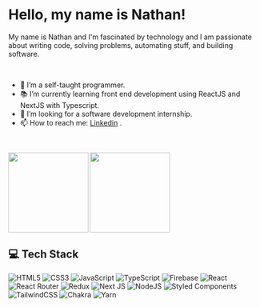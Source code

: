 ### <h1>Hello, my name is Nathan! 
<!--- <img src="https://raw.githubusercontent.com/kaueMarques/kaueMarques/master/hi.gif" width="30px"></h1> --->

<!--- 
<img align="right" width="350px" alt="GIF" src="https://github.com/nathanbalthazar/nathanbalthazar/blob/main/Cyberpunk%20Aesthetic.gif"/>
<br />
--->

My name is Nathan and I'm fascinated by technology and I am passionate about writing code, solving problems, automating stuff, and building software.

<br/>

- 🔭 I’m a self-taught programmer.
- 📚 I’m currently learning front end development using ReactJS and NextJS with Typescript.
- 👯 I’m looking for a software development internship.
- 📫 How to reach me: [Linkedin](https://www.linkedin.com/in/nathanbalthazar) .

<br/>
<div >

  <p><img height="160em"  align="left" src="https://github-readme-stats.vercel.app/api?username=nathanbalthazar&theme=react&hide_border=true&include_all_commits=false&count_private=false)"/></p>
  <p><img height="160em" src="https://github-readme-stats.vercel.app/api/top-langs/?username=nathanbalthazar&theme=react&hide_border=true&include_all_commits=false&count_private=false&layout=compact"/></p>
</div>


 ## 💻 Tech Stack
 
![HTML5](https://img.shields.io/badge/html5-%23E34F26.svg?style=for-the-badge&logo=html5&logoColor=white)
![CSS3](https://img.shields.io/badge/css3-%231572B6.svg?style=for-the-badge&logo=css3&logoColor=white)
![JavaScript](https://img.shields.io/badge/javascript-%23323330.svg?style=for-the-badge&logo=javascript&logoColor=%23F7DF1E)
![TypeScript](https://img.shields.io/badge/typescript-%23007ACC.svg?style=for-the-badge&logo=typescript&logoColor=white)
![Firebase](https://img.shields.io/badge/firebase-%23039BE5.svg?style=for-the-badge&logo=firebase)
![React](https://img.shields.io/badge/react-%2320232a.svg?style=for-the-badge&logo=react&logoColor=%2361DAFB)
![React Router](https://img.shields.io/badge/React_Router-CA4245?style=for-the-badge&logo=react-router&logoColor=white)
![Redux](https://img.shields.io/badge/redux-%23593d88.svg?style=for-the-badge&logo=redux&logoColor=white)
![Next JS](https://img.shields.io/badge/Next-black?style=for-the-badge&logo=next.js&logoColor=white)
![NodeJS](https://img.shields.io/badge/node.js-6DA55F?style=for-the-badge&logo=node.js&logoColor=white)
![Styled Components](https://img.shields.io/badge/styled--components-DB7093?style=for-the-badge&logo=styled-components&logoColor=white)
![TailwindCSS](https://img.shields.io/badge/tailwindcss-%2338B2AC.svg?style=for-the-badge&logo=tailwind-css&logoColor=white)
![Chakra](https://img.shields.io/badge/chakra-%234ED1C5.svg?style=for-the-badge&logo=chakraui&logoColor=white)
![Yarn](https://img.shields.io/badge/yarn-%232C8EBB.svg?style=for-the-badge&logo=yarn&logoColor=white)
